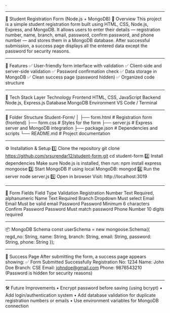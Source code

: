 .
________________________________________
🧾 Student Registration Form (Node.js + MongoDB)
📘 Overview
This project is a simple student registration form built using HTML, CSS, Node.js, Express, and MongoDB.
It allows users to enter their details — registration number, name, branch, email, password, confirm password, and phone number — and stores them in a MongoDB database.
After successful submission, a success page displays all the entered data except the password for security reasons.
________________________________________
🚀 Features
✅ User-friendly form interface with validation
✅ Client-side and server-side validation
✅ Password confirmation check
✅ Data storage in MongoDB
✅ Clean success page (password hidden)
✅ Organized code structure
________________________________________
🧰 Tech Stack
Layer	Technology
Frontend	HTML, CSS, JavaScript
Backend	Node.js, Express.js
Database	MongoDB
Environment	VS Code / Terminal
________________________________________
📁 Folder Structure
Student-Form/
│
├── form.html          # Registration form (frontend)
├── form.css           # Styles for the form
├── server.js          # Express server and MongoDB integration
├── package.json       # Dependencies and scripts
└── README.md          # Project documentation
________________________________________
⚙ Installation & Setup
1️⃣ Clone the repository
git clone https://github.com/srsurendar12/student-form.git
cd student-form
2️⃣ Install dependencies
Make sure Node.js is installed, then run:
npm install express mongoose
3️⃣ Start MongoDB
If using local MongoDB:
mongod
4️⃣ Run the server
node server.js
5️⃣ Open in browser
Visit:
http://localhost:3019
________________________________________
🧩 Form Fields
Field	Type	Validation
Registration Number	Text	Required, alphanumeric
Name	Text	Required
Branch	Dropdown	Must select
Email	Email	Must be valid email
Password	Password	Minimum 6 characters
Confirm Password	Password	Must match password
Phone	Number	10 digits required
________________________________________
📦 MongoDB Schema
const userSchema = new mongoose.Schema({
  regd_no: String,
  name: String,
  branch: String,
  email: String,
  password: String,
  phone: String
});
________________________________________
🎯 Success Page
After submitting the form, a success page appears showing:
✅ Form Submitted Successfully
Registration No: 1234
Name: John Doe
Branch: CSE
Email: johndoe@gmail.com
Phone: 9876543210
(Password is hidden for security reasons)
________________________________________
🛠 Future Improvements
•	Encrypt password before saving (using bcrypt)
•	Add login/authentication system
•	Add database validation for duplicate registration numbers or emails
•	Use environment variables for MongoDB connection
